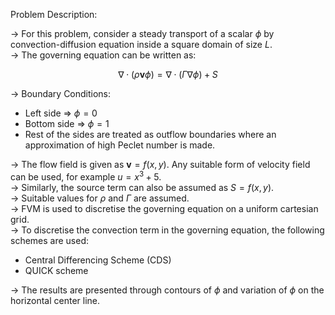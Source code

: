 Problem Description:  

-> For this problem, consider a steady transport of a scalar $\phi$ by convection-diffusion equation inside a square domain of size $L$.  
-> The governing equation can be written as:

$$\nabla \cdot \left( \rho \mathbf{v} \phi \right) = \nabla \cdot \left( \Gamma \nabla \phi \right) + S $$

-> Boundary Conditions:
  - Left side => $\phi = 0$
  - Bottom side => $\phi = 1$
  - Rest of the sides are treated as outflow boundaries where an approximation of high Peclet number is made.  

-> The flow field is given as $\mathbf{v} = f(x, y)$. Any suitable form of velocity field can be used, for example $u = x^3 + 5$.    
-> Similarly, the source term can also be assumed as $S = f(x, y)$.  
-> Suitable values for $\rho$ and $\Gamma$ are assumed.  
-> FVM is used to discretise the governing equation on a uniform cartesian grid.  
-> To discretise the convection term in the governing equation, the following schemes are used:
  - Central Differencing Scheme (CDS)
  - QUICK scheme

-> The results are presented through contours of $\phi$ and variation of $\phi$ on the horizontal center line.  
